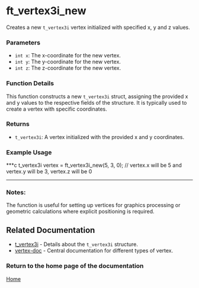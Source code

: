 # ft_vertex3i_new
Creates a new `t_vertex3i` vertex initialized with specified x, y and z values.

### Parameters
- `int x`: The x-coordinate for the new vertex.
- `int y`: The y-coordinate for the new vertex.
- `int z`: The z-coordinate for the new vertex.

### Function Details
This function constructs a new `t_vertex3i` struct, assigning the provided x and y values to the respective fields of the structure. It is typically used to create a vertex with specific coordinates.

### Returns
- `t_vertex3i`: A vertex initialized with the provided x and y coordinates.

### Example Usage
***c
t_vertex3i vertex = ft_vertex3i_new(5, 3, 0);
// vertex.x will be 5 and vertex.y will be 3, vertex.z will be 0
***

### Notes:
The function is useful for setting up vertices for graphics processing or geometric calculations where explicit positioning is required.

## Related Documentation
- [t_vertex3i](./t_vertex3i.md) - Details about the `t_vertex3i` structure.
- [vertex-doc](../vertex-doc.md) - Central documentation for different types of vertex.

### Return to the home page of the documentation
[Home](../../home.md)